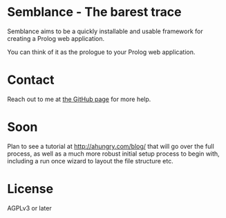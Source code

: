 # Semblance - The barest trace

Semblance aims to be a quickly installable and usable framework for
creating a Prolog web application.

You can think of it as the prologue to your Prolog web application.

# Contact

Reach out to me at [the GitHub
page](https://github.com/ahungry/semblance) for more help.

# Soon

Plan to see a tutorial at http://ahungry.com/blog/ that will go over
the full process, as well as a much more robust initial setup process
to begin with, including a run once wizard to layout the file
structure etc.

# License

AGPLv3 or later
